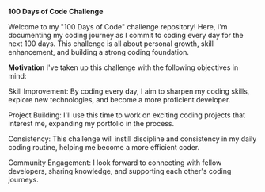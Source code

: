 **100 Days of Code Challenge**

Welcome to my "100 Days of Code" challenge repository! Here, I'm documenting my coding journey as I commit to coding every day for the next 100 days. This challenge is all about personal growth, skill enhancement, and building a strong coding foundation.

**Motivation**
I've taken up this challenge with the following objectives in mind:

Skill Improvement: By coding every day, I aim to sharpen my coding skills, explore new technologies, and become a more proficient developer.

Project Building: I'll use this time to work on exciting coding projects that interest me, expanding my portfolio in the process.

Consistency: This challenge will instill discipline and consistency in my daily coding routine, helping me become a more efficient coder.

Community Engagement: I look forward to connecting with fellow developers, sharing knowledge, and supporting each other's coding journeys.

